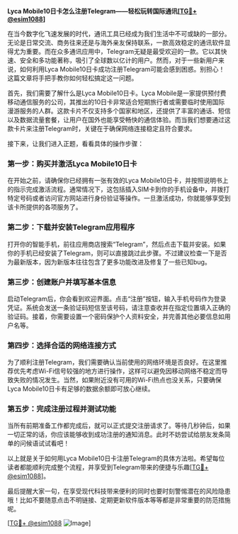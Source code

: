 **Lyca Mobile10日卡怎么注册Telegram——轻松玩转国际通讯[[TG💪+ @esim1088](https://t.me/s/esim1088)]**

在当今数字化飞速发展的时代，通讯工具已经成为我们生活中不可或缺的一部分。无论是日常交流、商务往来还是与海外亲友保持联系，一款高效稳定的通讯软件显得尤为重要。而在众多通讯应用中，Telegram无疑是最受欢迎的一款。它以其快速、安全和多功能著称，吸引了全球数以亿计的用户。然而，对于一些新用户来说，如何利用Lyca Mobile10日卡成功注册Telegram可能会感到困惑。别担心！这篇文章将手把手教你如何轻松搞定这一问题。

首先，我们需要了解什么是Lyca Mobile10日卡。Lyca Mobile是一家提供预付费移动通信服务的公司，其推出的10日卡非常适合短期旅行者或需要临时使用国际漫游服务的人群。这款卡片不仅支持多个国家和地区，还提供了丰富的通话、短信以及数据流量套餐，让用户在国外也能享受畅快的通信体验。而当我们想要通过这款卡片来注册Telegram时，关键在于确保网络连接稳定且符合要求。

接下来，让我们进入正题，看看具体的操作步骤：

### 第一步：购买并激活Lyca Mobile10日卡

在开始之前，请确保你已经拥有一张有效的Lyca Mobile10日卡，并按照说明书上的指示完成激活流程。通常情况下，这包括插入SIM卡到你的手机设备中，并拨打特定号码或者访问官方网站进行身份验证等操作。一旦激活成功，你就能够享受到该卡所提供的各项服务了。

### 第二步：下载并安装Telegram应用程序

打开你的智能手机，前往应用商店搜索“Telegram”，然后点击下载并安装。如果你的手机已经安装了Telegram，则可以直接跳过此步骤。不过建议检查一下是否为最新版本，因为新版本往往包含了更多功能改进及修复了一些已知bug。

### 第三步：创建账户并填写基本信息

启动Telegram后，你会看到欢迎界面。点击“注册”按钮，输入手机号码作为登录凭证。系统会发送一条验证码短信至该号码，请注意查收并在指定位置填入正确的验证码。接着，你需要设置一个密码保护个人资料安全，并完善其他必要信息如用户名等。

### 第四步：选择合适的网络连接方式

为了顺利注册Telegram，我们需要确认当前使用的网络环境是否良好。在这里推荐优先考虑Wi-Fi信号较强的地方进行操作，这样可以避免因移动网络不稳定而导致失败的情况发生。当然，如果附近没有可用的Wi-Fi热点也没关系，只要确保Lyca Mobile10日卡有足够的数据余额即可放心继续。

### 第五步：完成注册过程并测试功能

当所有前期准备工作都完成后，就可以正式提交注册请求了。等待几秒钟后，如果一切正常的话，你应该能够收到成功注册的通知消息。此时不妨尝试给朋友发条简单的问候语试试看吧！

以上就是关于如何用Lyca Mobile10日卡注册Telegram的具体方法啦。希望每位读者都能顺利完成整个流程，并享受到Telegram带来的便捷与乐趣[[TG💪+ @esim1088](https://t.me/s/esim1088)]。

最后提醒大家一句，在享受现代科技带来便利的同时也要时刻警惕潜在的风险隐患哦！比如不要随意点击不明链接、定期更新软件版本等等都是非常重要的防范措施呢。

[[TG💪+ @esim1088](https://t.me/s/esim1088) ![Image](https://i.postimg.cc/4NQfJmqS/Snipaste-2025-05-13-00-14-12.png)]